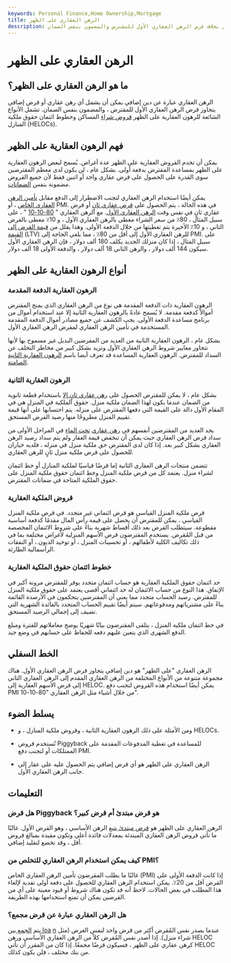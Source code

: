 ```yaml
---
keywords: Personal Finance,Home Ownership,Mortgage
title: الرهن العقاري على الظهر
description: يمكن أن يشمل الرهن العقاري أي قرض عقاري إضافي بخلاف قرض الرهن العقاري الأول للمقترض والمضمون بنفس الضمان.
---
```


# الرهن العقاري على الظهر
## ما هو الرهن العقاري على الظهر؟

الرهن العقاري عبارة عن دين إضافي يمكن أن يشمل أي رهن عقاري أو قرض إضافي يتجاوز قرض الرهن العقاري الأول للمقترض ، والمضمون بنفس الضمان. تشمل الأنواع الشائعة للرهون العقارية على الظهر [قروض شراء](/homeequityloan) المساكن وخطوط ائتمان حقوق ملكية المنازل (HELOCs).

## فهم الرهون العقارية على الظهر

يمكن أن تخدم القروض العقارية على الظهر عدة أغراض. يُسمح لبعض الرهون العقارية على الظهر بمساعدة المقترض بدفعة أولى. بشكل عام ، لن يكون لدى معظم المقترضين سوى القدرة على الحصول على قرض عقاري واحد أو اثنين فقط لأن جميع القروض مضمونة بنفس [الضمانات](/collateral).

يمكن أيضًا استخدام الرهن العقاري لتجنب الاضطرار إلى الدفع مقابل [تأمين الرهن العقاري الخاص](/mortgage-insurance) ، أو PMI. في هذه الحالة ، يتم الحصول على [قرض عقاري ثانٍ](/secondmortgage) أو قرض عقاري ثانٍ في نفس وقت [الرهن العقاري الأول](/first_mortgage). مع الرهن العقاري " [80-10-10](/80_10_10_mortgage) " ، على سبيل المثال ، 80٪ من سعر الشراء مغطى بالرهن العقاري الأول ، و 10٪ مغطى بالقرض الثاني ، و 10٪ الأخيرة يتم تغطيتها من خلال الدفعة الأولى. وهذا يقلل من [قيمة القرض إلى القيمة](/loantovalue) (LTV) للرهن العقاري الأول إلى أقل من 80٪ ، مما يلغي الحاجة إلى PMI. على سبيل المثال ، إذا كان منزلك الجديد يكلف 180 ألف دولار ، فإن الرهن العقاري الأول سيكون 144 ألف دولار ، والرهن الثاني 18 ألف دولار ، والدفعة الأولى 18 ألف دولار.

## أنواع الرهون العقارية على الظهر

### الرهون العقارية الدفعة المقدمة

الرهون العقارية ذات الدفعة المقدمة هي نوع من الرهن العقاري الذي يمنح المقترض أموالاً كدفعة مقدمة. لا يُسمح عادةً بالرهون العقارية الثانية إلا عند استخدام أموال من برنامج مساعدة الدفعة الأولى. يجب الكشف عن جميع مصادر أموال الدفعة المقدمة المستخدمة في تأمين الرهن العقاري لمقرض الرهن العقاري الأول.

بشكل عام ، الرهون العقارية الثانية من العديد من المقرضين البديل غير مسموح بها لأنها تتجاوز معايير شروط الرهن العقاري الأول وتزيد بشكل كبير من مخاطر التخلف عن السداد للمقترض. الرهون العقارية المساعدة قد تعرف أيضا باسم [الرهون العقارية الثانية الصامتة](/silent_second_mortgage).

### الرهون العقارية الثانية

بشكل عام ، لا يمكن للمقترض الحصول على [رهن عقاري ثانٍ إلا](/secondmortgage) باستخدام قطعة ثانوية من الضمان عندما يكون لهذا الضمان ملكية منزل. حقوق الملكية في المنزل هي في المقام الأول دالة على القيمة التي دفعها المقترض على منزله. يتم احتسابها على أنها قيمة تقييم المنزل مطروحًا منها رصيد القرض المستحق.

يجد العديد من المقترضين أنفسهم في [رهن عقاري](/underwater-mortgage) [تحت الماء](/underwater-mortgage) في المراحل الأولى من سداد قرض الرهن العقاري حيث يمكن أن تنخفض قيمة العقار ولم يتم سداد رصيد الرهن العقاري بشكل كبير بعد. إذا كان لدى المقترض حق ملكية منزل في منزله ، فلديه خياران للحصول على قرض ملكية منزل ثانٍ للرهن العقاري.

تتضمن منتجات الرهن العقاري الثانية إما قرضًا قياسيًا لملكية المنازل أو خط ائتمان لشراء منزل. يعتمد كل من قرض ملكية المنزل وخط ائتمان حقوق ملكية المنزل على حقوق الملكية المتاحة في ضمانات المقترض.

### قروض الملكية العقارية

قرض ملكية المنزل القياسي هو قرض ائتماني غير متجدد. في قرض ملكية المنزل القياسي ، يمكن للمقترض أن يحصل على قيمة رأس المال مقدمًا كدفعة أساسية مقطوعة. سيتطلب القرض بعد ذلك أقساط شهرية بناءً على شروط الائتمان المخصصة من قبل المُقرض. يستخدم المقترضون قرض الأسهم المنزلية لأغراض مختلفة بما في ذلك تكاليف الكلية لأطفالهم ، أو تحسينات المنزل ، أو توحيد الديون ، أو النفقات الرأسمالية الطارئة.

### خطوط ائتمان حقوق الملكية العقارية

حد ائتمان حقوق الملكية العقارية هو حساب ائتمان متجدد يوفر للمقترض مرونة أكبر في الإنفاق. هذا النوع من حساب الائتمان له حد ائتماني أقصى يعتمد على حقوق ملكية المنزل للمقترض. رصيد الحساب متجدد مما يعني أن المقترضين يتحكمون في الأرصدة القائمة بناءً على مشترياتهم ومدفوعاتهم. سيتم أيضًا تقييم الحساب المتجدد بالفائدة الشهرية التي تضيف إلى إجمالي الرصيد المستحق.

في خط ائتمان ملكية المنزل ، يتلقى المقترضون بيانًا شهريًا يوضح معاملاتهم للفترة ومبلغ الدفع الشهري الذي يتعين عليهم دفعه للحفاظ على حسابهم في وضع جيد.

## الخط السفلي

الرهن العقاري "على الظهر" هو دين إضافي يتجاوز قرض الرهن العقاري الأول. هناك مجموعة متنوعة من الأنواع المختلفة من الرهن العقاري المقدم إلى الرهن العقاري الثاني إلى قرض الأسهم العقارية إلى HELOC. يمكن أيضًا استخدام هذه القروض لتجنب دفع PMI من خلال أشياء مثل الرهن العقاري "80-10-10".

## يسلط الضوء

- ومن الأمثلة على ذلك الرهون العقارية الثانية ، وقروض ملكية المنازل ، و HELOCs.

- تُستخدم قروض Piggyback للمساعدة في تغطية المدفوعات المقدمة على الممتلكات أو لتجنب دفع PMI.

- الرهن العقاري على الظهر هو أي قرض إضافي يتم الحصول عليه على عقار إلى جانب الرهن العقاري الأول.

## التعليمات

### هل قرض Piggyback هو قرض مبتدئ أم قرض كبير؟

الرهن العقاري على الظهر هو [قرض مبتدئ يتبع](/junior_mortgage) الرهن الأساسي ، وهو القرض الأول. غالبًا ما تأتي قروض الرهن العقاري المبتدئة بمعدلات فائدة أعلى وتكون مقيدة بمبالغ قروض أقل ، وقد تخضع لتقليد إضافي.

### كيف يمكن استخدام الرهن العقاري للتخلص من PMI؟

غالبًا ما يطلب المقرضون تأمين الرهن العقاري الخاص (PMI) إذا كانت الدفعة الأولى على القرض أقل من 20٪. يمكن استخدام الرهن العقاري للحصول على دفعة أولى نقدية لإلغاء هذا المطلب في بعض الحالات. لاحظ أنه قد تكون هناك شروط أو قيود معينة على أي من القرضين يمكن أن تمنع استخدامها بهذه الطريقة.

### هل الرهن العقاري عبارة عن قرض مجمع؟

يتم [الجمع بين loa](/combination_loan) [n](/combination_loan) عندما يصدر نفس المُقرض أكثر من قرض واحد لنفس الغرض (مثل شراء منزل). إذا أصدر نفس المُقرض كلاً من الرهن العقاري الأساسي ورهن HELOC كرهن عقاري على الظهر ، فسيكون قرضًا مجمعًا. إذا كان من المقرر أن تأتي HELOC من بنك مختلف ، فلن يكون كذلك.

